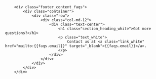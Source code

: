         <div class="footer_content_faqs">
            <div class="container">
                <div class="row">
                    <div class="col-md-12">
                        <div class="text-center">
                            <h1 class="section_heading_white">Got more questions?</h1>
                            <p class="text_white">
                                Contact us at <a class="link_white" href="mailto:{{faqs.email}}" target="_blank">{{faqs.email}}</a>.
                            </p>
                        </div>
                    </div>
                </div>
            </div>
        </div>
